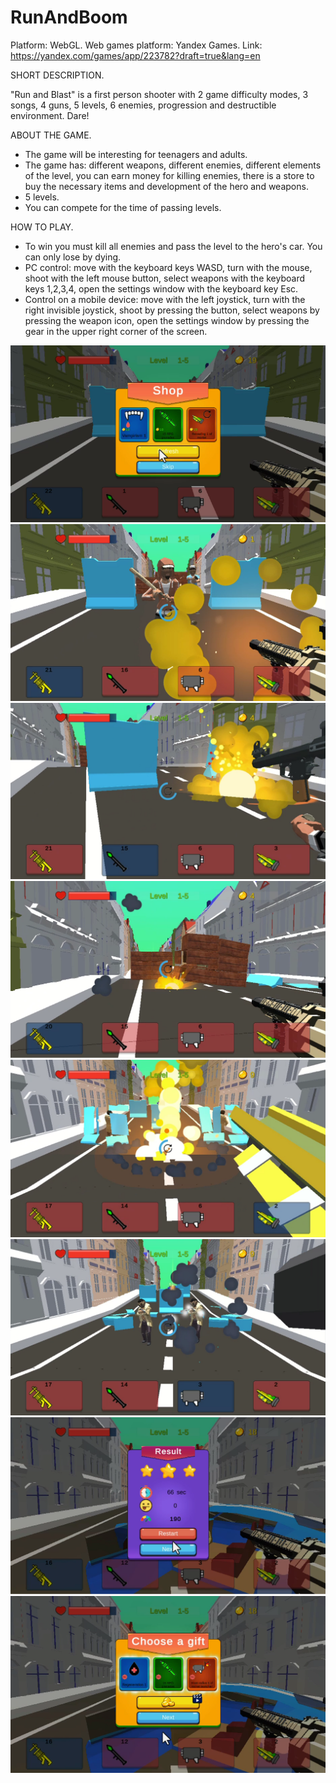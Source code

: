 # RunAndBoom

Platform: WebGL. Web games platform: Yandex Games. Link: https://yandex.com/games/app/223782?draft=true&lang=en

SHORT DESCRIPTION.

"Run and Blast" is a first person shooter with 2 game difficulty modes, 3 songs, 4 guns, 5 levels, 6 enemies, progression and destructible environment. Dare!


ABOUT THE GAME.
- The game will be interesting for teenagers and adults.
- The game has: different weapons, different enemies, different elements of the level, you can earn money for killing enemies, there is a store to buy the necessary items and development of the hero and weapons.
- 5 levels.
- You can compete for the time of passing levels.


HOW TO PLAY.
- To win you must kill all enemies and pass the level to the hero's car. You can only lose by dying.
- PC control: move with the keyboard keys WASD, turn with the mouse, shoot with the left mouse button, select weapons with the keyboard keys 1,2,3,4, open the settings window with the keyboard key Esc.
- Control on a mobile device: move with the left joystick, turn with the right invisible joystick, shoot by pressing the button, select weapons by pressing the weapon icon, open the settings window by pressing the gear in the upper right corner of the screen.


![alt text](https://github.com/StasonicK/RunAndBoom/blob/develop/1ShopEn.PNG?raw=true)
![alt text](https://github.com/StasonicK/RunAndBoom/blob/develop/2GLEn.PNG?raw=true)
![alt text](https://github.com/StasonicK/RunAndBoom/blob/develop/3RPGEn.PNG?raw=true)
![alt text](https://github.com/StasonicK/RunAndBoom/blob/develop/4DestructionEn.PNG?raw=true)
![alt text](https://github.com/StasonicK/RunAndBoom/blob/develop/5MortarEn.PNG?raw=true)
![alt text](https://github.com/StasonicK/RunAndBoom/blob/develop/6RLEn.PNG?raw=true)
![alt text](https://github.com/StasonicK/RunAndBoom/blob/develop/7ResultEn.PNG?raw=true)
![alt text](https://github.com/StasonicK/RunAndBoom/blob/develop/8GiftsEn.PNG?raw=true)

